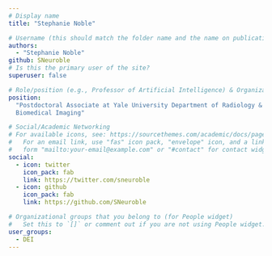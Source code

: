 ```yaml
---
# Display name
title: "Stephanie Noble"

# Username (this should match the folder name and the name on publications)
authors:
  - "Stephanie Noble"
github: SNeuroble
# Is this the primary user of the site?
superuser: false

# Role/position (e.g., Professor of Artificial Intelligence) & Organizations/Affiliations
position:
  "Postdoctoral Associate at Yale University Department of Radiology &
  Biomedical Imaging"

# Social/Academic Networking
# For available icons, see: https://sourcethemes.com/academic/docs/page-builder/#icons
#   For an email link, use "fas" icon pack, "envelope" icon, and a link in the
#   form "mailto:your-email@example.com" or "#contact" for contact widget.
social:
  - icon: twitter
    icon_pack: fab
    link: https://twitter.com/sneuroble
  - icon: github
    icon_pack: fab
    link: https://github.com/SNeuroble

# Organizational groups that you belong to (for People widget)
#   Set this to `[]` or comment out if you are not using People widget.
user_groups:
  - DEI
---
```

